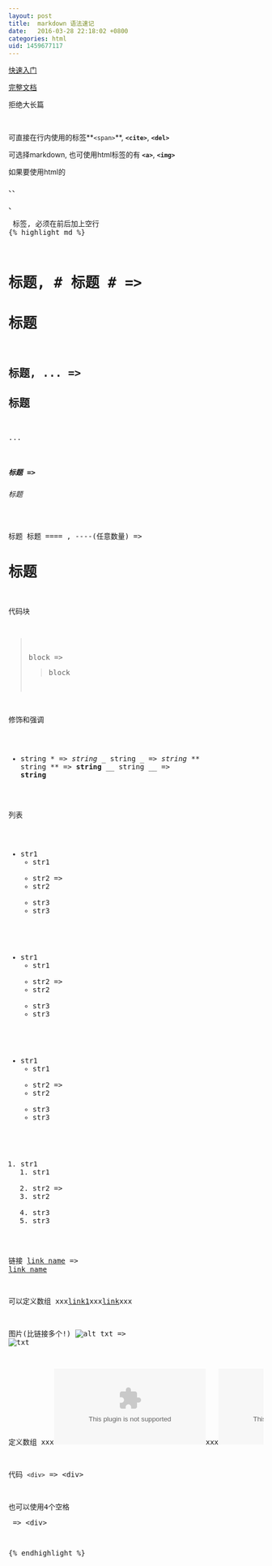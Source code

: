 ```yaml
---
layout: post
title:  markdown 语法速记
date:   2016-03-28 22:18:02 +0800
categories: html
uid: 1459677117
---
```

[快速入门](http://wowubuntu.com/markdown/basic.html)

[完整文档](http://wowubuntu.com/markdown/)

拒绝大长篇

<br>

可直接在行内使用的标签**`<span>`**, **`<cite>`**, **`<del>`**

可选择markdown, 也可使用html标签的有 **`<a>`**, **`<img>`**

如果要使用html的<div>、<table>、<pre>、<p> 标签, 必须在前后加上空行
{% highlight md %}
# 标题, # 标题 # => <h1>标题</h1>
## 标题, ... => <h2>标题</h2>
...
##### 标题 => <h6>标题</h6>

标题     标题
==== , ----(任意数量)   => <h1>标题</h1>

代码块
> block => <blockquote>block</blockquote>


修饰和强调
* string * => <em>string</em>
_ string _ => <em>string</em>
** string ** => <strong>string</strong>
__ string __ => <strong>string</strong>


列表
* str1      <ul><li>str1</li> 
* str2  =>      <li>str2</li>
* str3          <li>str3</li></ul>

+ str1      <ul><li>str1</li> 
+ str2  =>      <li>str2</li>
+ str3          <li>str3</li></ul>

- str1      <ul><li>str1</li> 
- str2  =>      <li>str2</li>
- str3          <li>str3</li></ul>

1. str1      <ol><li>str1</li> 
2. str2  =>      <li>str2</li>
3. str3          <li>str3</li></ol>

链接
[link name](www.xx.com "title") => <a href="www.xx.com" title="title">link name</a>

可以定义数组
xxx[link1][1]xxx[link][2]xxx

[1]: www.xx1.com "title xx"
[2]: www.xx2.com

图片(比链接多个!)
![alt txt](/path/img.jpg "title") => <img src="/path/img.jpg" title="title" alt="txt" />

定义数组
xxx![alt txt1][1]xxx![alt txt2][2]xxx

[1]: /path/img1.jpg "title xx"
[2]: /path/img2.jpg

代码
`<div>` => &lt;div&gt;

也可以使用4个空格
    <div> => &lt;div&gt;


{% endhighlight %}